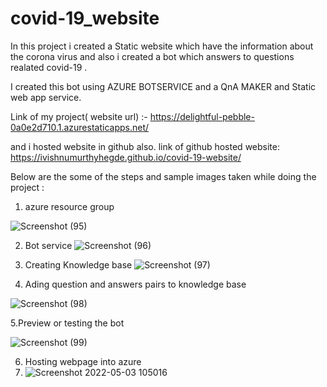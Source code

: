 # covid-19_website

In this project i created a Static website which have the information about the corona virus and also i created a bot which answers to questions realated covid-19 .

I created this bot using AZURE BOTSERVICE and a QnA MAKER and Static web app service.

Link of my project( website url) :- https://delightful-pebble-0a0e2d710.1.azurestaticapps.net/
 
 and i hosted  website in github also.
 link of github hosted website: https://ivishnumurthyhegde.github.io/covid-19-website/

 Below are the some of the steps and sample images taken while doing the project :
 1. azure resource group
 
![Screenshot (95)](https://user-images.githubusercontent.com/94776260/161112587-6a695d02-91f6-48e5-b199-eca3f2fc3d1f.png)

2. Bot service
![Screenshot (96)](https://user-images.githubusercontent.com/94776260/161112590-90d5d3d3-1ac1-421b-8e3a-0f1f28f2adb4.png)

3. Creating Knowledge base
![Screenshot (97)](https://user-images.githubusercontent.com/94776260/161112595-b66fb4b1-c4d8-4aa1-8a8d-be2c79e1c1a2.png)

4. Ading question and answers pairs to knowledge base

![Screenshot (98)](https://user-images.githubusercontent.com/94776260/161112598-19f47672-9f19-4c65-92ac-8808fb7e527d.png)

5.Preview or testing the bot

![Screenshot (99)](https://user-images.githubusercontent.com/94776260/161112601-2b09cde0-c7cc-4d94-8144-7f9335a2faa9.png)


6. Hosting webpage into azure
7. ![Screenshot 2022-05-03 105016](https://user-images.githubusercontent.com/94776260/166408225-7f18be2c-b6fe-42a2-b61f-fc9a84f8b5b0.png)
